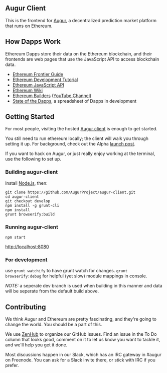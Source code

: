 Augur Client
------------

This is the frontend for [Augur](http://augur.net), a decentralized prediction market platform that runs on Ethereum.

## How Dapps Work

Ethereum Dapps store their data on the Ethereum blockchain, and their frontends are web pages that use the JavaScript API to access blockchain data.

* [Ethereum Frontier Guide](http://ethereum.gitbooks.io/frontier-guide/content/)
* [Ethereum Development Tutorial](https://github.com/ethereum/wiki/wiki/Ethereum-Development-Tutorial)
* [Ethereum JavaScript API](https://github.com/ethereum/wiki/wiki/JavaScript-API)
* [Ethereum Wiki](https://github.com/ethereum/wiki/wiki)
* [Ethereum Builders](http://ethereum.builders/) ([YouTube Channel](https://www.youtube.com/channel/UCYlXQeVJ__t7T5kgHWhhiXQ))
* [State of the Dapps](https://docs.google.com/spreadsheets/d/1VdRMFENPzjL2V-vZhcc_aa5-ysf243t5vXlxC2b054g/edit#gid=0), a spreadsheet of Dapps in development

## Getting Started

For most people, visiting the hosted [Augur client](http://client.augur.net) is enough to get started.

You still need to run ethereum locally; the client will walk you through setting it up.  For background, check out the Alpha [launch post](http://www.augur.net/blog/the-augur-alpha-is-now-available-to-download).

If you want to hack on Augur, or just really enjoy working at the terminal, use the following to set up.

### Building augur-client

Install [Node.js](https://nodejs.org/), then:

```
git clone https://github.com/AugurProject/augur-client.git
cd augur-client
git checkout develop
npm install -g grunt-cli
npm install
grunt browserify:build
```

### Running augur-client

`npm start`

[http://localhost:8080](http://localhost:8080)

### For development

use `grunt watchify` to have grunt watch for changes.  `grunt browserify:debug` for helpful (yet slow) module mappings in console.

*NOTE:*  a seperate dev branch is used when building in this manner and data will be seperate from the default build above.

## Contributing

We think Augur and Ethereum are pretty fascinating, and they're going to change the world. You should be a part of this.

We use [ZenHub](https://zenhub.io) to organize our GitHub issues. Find an issue in the To Do column that looks good, comment on it to let us know you want to tackle it, and we'll help you get it done.

Most discussions happen in our Slack, which has an IRC gateway in #augur on Freenode. You can ask for a Slack invite there, or stick with IRC if you prefer.
